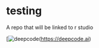 # testing
A repo that will be linked to r studio


[![deepcode](http://localhost:8080/api/gh/badge?secretKey=eyJhbGciOiJIUzI1NiIsInR5cCI6IkpXVCJ9.eyJpYXQiOjE1OTM3NzA2MTl9.VKcMrpUjyPw1_pq1dGozZvvyzd5yUG0TqPdmHvQD1Lg)(https://deepcode.ai)
